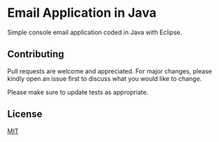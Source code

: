 # Email Application in Java

Simple console email application coded in Java with Eclipse.

## Contributing
Pull requests are welcome and appreciated. For major changes, please kindly open an issue first to discuss what you would like to change.

Please make sure to update tests as appropriate.

## License
[MIT](https://choosealicense.com/licenses/mit/)
